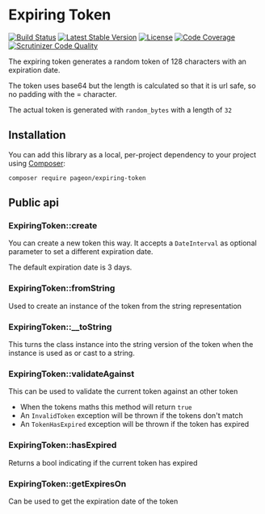 # Expiring Token

[![Build Status](https://travis-ci.org/Pageon/ExpiringToken.svg?branch=master)](https://travis-ci.org/Pageon/ExpiringToken)
[![Latest Stable Version](https://poser.pugx.org/pageon/expiring-token/v/stable.svg)](https://packagist.org/packages/Pageon/ExpiringToken)
[![License](https://poser.pugx.org/pageon/expiring-token/license.svg)](https://packagist.org/packages/Pageon/ExpiringToken)
[![Code Coverage](https://scrutinizer-ci.com/g/Pageon/ExpiringToken/badges/coverage.png?b=master)](https://scrutinizer-ci.com/g/Pageon/ExpiringToken/?branch=master)
[![Scrutinizer Code Quality](https://scrutinizer-ci.com/g/Pageon/ExpiringToken/badges/quality-score.png?b=master)](https://scrutinizer-ci.com/g/Pageon/ExpiringToken/?branch=master)

The expiring token generates a random token of 128 characters with an expiration date.

The token uses base64 but the length is calculated so that it is url safe, so no padding with the = character.

The actual token is generated with `random_bytes` with a length of `32`

## Installation

You can add this library as a local, per-project dependency to your project using [Composer](https://getcomposer.org/):

    composer require pageon/expiring-token

## Public api

### ExpiringToken::create

You can create a new token this way. It accepts a `DateInterval` as optional parameter to set a different expiration date.
 
The default expiration date is 3 days.

### ExpiringToken::fromString

Used to create an instance of the token from the string representation

### ExpiringToken::__toString

This turns the class instance into the string version of the token when the instance is used as or cast to a string.

### ExpiringToken::validateAgainst

This can be used to validate the current token against an other token
 
* When the tokens maths this method will return `true`
* An `InvalidToken` exception will be thrown if the tokens don't match
* An `TokenHasExpired` exception will be thrown if the token has expired

### ExpiringToken::hasExpired

Returns a bool indicating if the current token has expired

### ExpiringToken::getExpiresOn

Can be used to get the expiration date of the token
